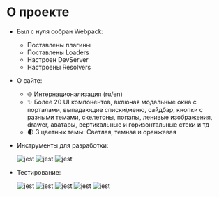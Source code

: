 # О проекте
- Был с нуля собран Webpack:
	- Поставлены плагины
	- Поставлены Loaders
	- Настроен DevServer
	- Настроены Resolvers
- О сайте:
  - 🌐  Интернационализация (ru/en)
  - ✨ Более 20 UI компонентов, включая модальные окна с порталами, выпадающие списки\меню, сайдбар, кнопки с разными темами, скелетоны, попапы, ленивые изображения, drawer, аватары, вертикальные и горизонтальные стеки и тд
  - 🌒 3 цветных темы: Светлая, темная и оранжевая
  
- Инструменты для разработки:
 
	<img alt="jest" src="https://img.shields.io/badge/eslint-blue.svg?&style=for-the-badge&logo=eslint&logoColor=fff" /> <img alt="jest" src="https://img.shields.io/badge/stylelint-orange.svg?&style=for-the-badge&logo=stylelint&logoColor=fff" /> 
	<img alt="jest" src="https://img.shields.io/badge/prettier-green.svg?&style=for-the-badge&logo=prettier&logoColor=fff" /> 
	
-  Тестирование:
 
	<img alt="jest" src="https://img.shields.io/badge/jest-success.svg?&style=for-the-badge&logo=jest&logoColor=fff" /> <img alt="jest" src="https://img.shields.io/badge/rtl-red.svg?&style=for-the-badge&logo=testing-library&logoColor=fff" /> <img alt="jest" src="https://img.shields.io/badge/loki-blueviolet.svg?&style=for-the-badge&logo=apache-cassandra&logoColor=fff" /> <img alt="jest" src="https://img.shields.io/badge/storybook-ff69b4.svg?&style=for-the-badge&logo=storybook&logoColor=fff" /> <img alt="jest" src="https://img.shields.io/badge/cypress-red.svg?&style=for-the-badge&logo=cypress&logoColor=fff" /> 

